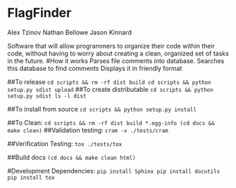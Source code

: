 FlagFinder
==========

Alex Tzinov
Nathan Bellowe
Jason Kinnard

Software that will allow programmers to organize their code within their code, without having to worry about creating a clean, organized set of tasks in the future.
#How it works
	Parses file comments into database.
	Searches this database to find comments
	Displays it in friendly format
	
##To release
	`cd scripts && rm -rf dist build
	cd scripts && python setup.py sdist upload`
##To create distributable
	`cd scripts && python setup.py sdist
	ls -l dist`

##To install from source
	`cd scripts && python setup.py install`

##To Clean:
	`cd scripts && rm -rf dist build *.egg-info
	(cd docs && make clean)`
##Validation testing:
	`cram -v ./tests/cram`

##Verification Testing:
	`tox ./tests/tox`

##Build docs
	`(cd docs && make clean html)`
	
#Development Dependencies:
`pip install Sphinx
pip install docutils
pip install tox`
